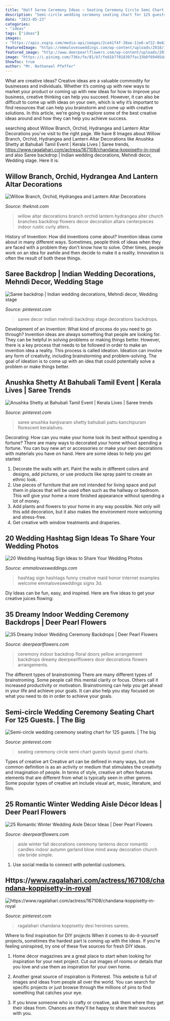```yaml
---
title: "Half Saree Ceremony Ideas ~ Seating Ceremony Circle Semi Chart Guests Layout Guest Charts"
description: "Semi-circle wedding ceremony seating chart for 125 guests."
date: "2023-05-23"
categories:
- "ideas"
tags: ["ideas"]
images:
- "https://apis.xogrp.com/media-api/images/2ce41f4f-38ae-11e6-af22-0e6345a2d5d3"
featuredImage: "https://emmalovesweddings.com/wp-content/uploads/2018/11/vintage-framed-wedding-hashtag-sign-ideas-1.jpg"
featured_image: "http://www.deerpearlflowers.com/wp-content/uploads/2015/07/doors-with-yellow-floral-arrangement-as-a-ceremony-backdrop.jpg"
image: "https://i.pinimg.com/736x/fe/81/b7/fe81b77018397fac33b8f69495dad3e0.jpg"
ShowToc: true
author: "Mr. Nathanael Pfeffer"
---
```



What are creative ideas?
Creative ideas are a valuable commodity for businesses and individuals. Whether it’s coming up with new ways to market your product or coming up with new ideas for how to improve your business, creative thinking can help you succeed. However, it can also be difficult to come up with ideas on your own, which is why it’s important to find resources that can help you brainstorm and come up with creative solutions. In this article, we’re going to explore some of the best creative ideas around and how they can help you achieve success.

	

		
searching about Willow Branch, Orchid, Hydrangea and Lantern Altar Decorations you've visit to the right page. We have 8 Images about Willow Branch, Orchid, Hydrangea and Lantern Altar Decorations like Anushka Shetty at Bahubali Tamil Event | Kerala Lives | Saree trends, https://www.ragalahari.com/actress/167108/chandana-koppisetty-in-royal and also Saree backdrop | Indian wedding decorations, Mehndi decor, Wedding stage. Here it is:
		
    
## Willow Branch, Orchid, Hydrangea And Lantern Altar Decorations

<img loading=lazy src="https://apis.xogrp.com/media-api/images/2ce41f4f-38ae-11e6-af22-0e6345a2d5d3" onerror="this.onerror=null;this.src='https://tse2.mm.bing.net/th?id=OIP.cr9wXs8hgvhtMt4t0XIKvwHaLG&amp;pid=15.1';" alt="Willow Branch, Orchid, Hydrangea and Lantern Altar Decorations">

_Source: theknot.com_

>willow altar decorations branch orchid lantern hydrangea alter church branches backdrop flowers decor decoration altars centerpieces indoor rustic curly alters. 

	

History of Invention: How did inventions come about?
Invention ideas come about in many different ways. Sometimes, people think of ideas when they are faced with a problem they don't know how to solve. Other times, people work on an idea for awhile and then decide to make it a reality. Innovation is often the result of both these things.

    
## Saree Backdrop | Indian Wedding Decorations, Mehndi Decor, Wedding Stage

<img loading=lazy src="https://i.pinimg.com/736x/68/2d/75/682d75026c8c4a4658bffaf22cb16a45--saree-backdrops.jpg" onerror="this.onerror=null;this.src='https://tse2.mm.bing.net/th?id=OIP.UlA1Je6517gnA8NeulYk9wHaFw&amp;pid=15.1';" alt="Saree backdrop | Indian wedding decorations, Mehndi decor, Wedding stage">

_Source: pinterest.com_

>saree decor indian mehndi backdrop stage decorations backdrops. 

	

Development of an Invention: What kind of process do you need to go through?
Invention ideas are always something that people are looking for. They can be helpful in solving problems or making things better. However, there is a key process that needs to be followed in order to make an invention idea a reality. This process is called ideation. Ideation can involve any form of creativity, including brainstorming and problem-solving. The goal of ideation is to come up with an idea that could potentially solve a problem or make things better.

    
## Anushka Shetty At Bahubali Tamil Event | Kerala Lives | Saree Trends

<img loading=lazy src="https://i.pinimg.com/736x/fe/81/b7/fe81b77018397fac33b8f69495dad3e0.jpg" onerror="this.onerror=null;this.src='https://tse2.mm.bing.net/th?id=OIP.4_X3P_A7B5TBAsARmUnzIwHaLH&amp;pid=15.1';" alt="Anushka Shetty at Bahubali Tamil Event | Kerala Lives | Saree trends">

_Source: pinterest.com_

>saree anushka kanjivaram shetty bahubali pattu kanchipuram florescent keralalives. 

	

Decorating: How can you make your home look its best without spending a fortune?
There are many ways to decorated your home without spending a fortune. You can buy new art or accessories or make your own decorations with materials you have on hand. Here are some ideas to help you get started: 
1. Decorate the walls with art. Paint the walls in different colors and designs, add pictures, or use products like spray paint to create an ethnic look. 
2. Use pieces of furniture that are not intended for living space and put them in places that will be used often such as the hallway or bedroom. This will give your home a more finished appearance without spending a lot of money. 
3. Add plants and flowers to your home in any way possible. Not only will this add decoration, but it also makes the environment more welcoming and stress-free. 
4. Get creative with window treatments and draperies.

    
## 20 Wedding Hashtag Sign Ideas To Share Your Wedding Photos

<img loading=lazy src="https://emmalovesweddings.com/wp-content/uploads/2018/11/vintage-framed-wedding-hashtag-sign-ideas-1.jpg" onerror="this.onerror=null;this.src='https://tse3.mm.bing.net/th?id=OIP.UaFJqj07teXTc8mj038pNwHaLH&amp;pid=15.1';" alt="20 Wedding Hashtag Sign Ideas to Share Your Wedding Photos">

_Source: emmalovesweddings.com_

>hashtag sign hashtags funny creative maid honor internet examples welcome emmalovesweddings signs 3d. 

	

Diy Ideas can be fun, easy, and inspired. Here are five ideas to get your creative juices flowing:

    
## 35 Dreamy Indoor Wedding Ceremony Backdrops | Deer Pearl Flowers

<img loading=lazy src="http://www.deerpearlflowers.com/wp-content/uploads/2015/07/doors-with-yellow-floral-arrangement-as-a-ceremony-backdrop.jpg" onerror="this.onerror=null;this.src='https://tse1.mm.bing.net/th?id=OIP.fWO3wFR-jX7McwCMg5XBXgHaLI&amp;pid=15.1';" alt="35 Dreamy Indoor Wedding Ceremony Backdrops | Deer Pearl Flowers">

_Source: deerpearlflowers.com_

>ceremony indoor backdrop floral doors yellow arrangement backdrops dreamy deerpearlflowers door decorations flowers arrangements. 

	

The different types of brainstroming
There are many different types of brainstroming. Some people call this mental clarity or focus. Others call it increased productivity or motivation. Brainstroming can help you get ahead in your life and achieve your goals. It can also help you stay focused on what you need to do in order to achieve your goals.

    
## Semi-circle Wedding Ceremony Seating Chart For 125 Guests. | The Big

<img loading=lazy src="https://s-media-cache-ak0.pinimg.com/736x/22/1f/a0/221fa057ce64d9120fce073a1b14f96f.jpg" onerror="this.onerror=null;this.src='https://tse1.mm.bing.net/th?id=OIP.OmaBZmhGzVUhQTt5H5ujrgHaFj&amp;pid=15.1';" alt="Semi-circle wedding ceremony seating chart for 125 guests. | The big">

_Source: pinterest.com_

>seating ceremony circle semi chart guests layout guest charts. 

	

Types of creative art
Creative art can be defined in many ways, but one common definition is as an activity or medium that stimulates the creativity and imagination of people. In terms of style, creative art often features elements that are different from what is typically seen in other genres. Some popular types of creative art include visual art, music, literature, and film.

    
## 25 Romantic Winter Wedding Aisle Décor Ideas | Deer Pearl Flowers

<img loading=lazy src="http://www.deerpearlflowers.com/wp-content/uploads/2015/05/fall-winter-wedding-aisle-ideas.jpg" onerror="this.onerror=null;this.src='https://tse2.mm.bing.net/th?id=OIP.cCh2xtIXhDZ3JJm6paYHiAHaKH&amp;pid=15.1';" alt="25 Romantic Winter Wedding Aisle Décor Ideas | Deer Pearl Flowers">

_Source: deerpearlflowers.com_

>aisle winter fall decorations ceremony lanterns decor romantic candles indoor autumn garland blow mind away decoration church isle bride simple. 

	

1. Use social media to connect with potential customers.

    
## Https://www.ragalahari.com/actress/167108/chandana-koppisetty-in-royal

<img loading=lazy src="https://i.pinimg.com/736x/f1/b1/2b/f1b12b7c4020f524389969eba43f5178.jpg" onerror="this.onerror=null;this.src='https://tse1.mm.bing.net/th?id=OIP.aaiWNh5WuD7kL9Hxfd4ufQHaLH&amp;pid=15.1';" alt="https://www.ragalahari.com/actress/167108/chandana-koppisetty-in-royal">

_Source: pinterest.com_

>ragalahari chandana koppisetty desi heroines sarees. 

	

Where to find inspiration for DIY projects
When it comes to do-it-yourself projects, sometimes the hardest part is coming up with the ideas. If you're feeling uninspired, try one of these five sources for fresh DIY ideas.
1. Home décor magazines are a great place to start when looking for inspiration for your next project. Cut out images of rooms or details that you love and use them as inspiration for your own home.

2. Another great source of inspiration is Pinterest. This website is full of images and ideas from people all over the world. You can search for specific projects or just browse through the millions of pins to find something that catches your eye.

3. If you know someone who is crafty or creative, ask them where they get their ideas from. Chances are they'll be happy to share their sources with you.


